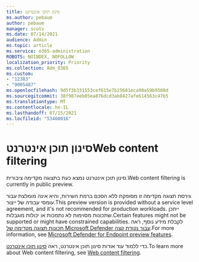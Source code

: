 ```yaml
---
title: סינון תוכן אינטרנט
ms.author: pebaum
author: pebaum
manager: scotv
ms.date: 07/14/2021
audience: Admin
ms.topic: article
ms.service: o365-administration
ROBOTS: NOINDEX, NOFOLLOW
localization_priority: Priority
ms.collection: Adm_O365
ms.custom:
- "12383"
- "9005487"
ms.openlocfilehash: 9d5f3b331553cef615e7b25681eca90a59b9508d
ms.sourcegitcommit: 38f987eeb05ea876dcd3ab8427afe614563c47b5
ms.translationtype: MT
ms.contentlocale: he-IL
ms.lasthandoff: 07/15/2021
ms.locfileid: "53460016"
---
```

# <a name="web-content-filtering"></a><span data-ttu-id="babbe-102">סינון תוכן אינטרנט</span><span class="sxs-lookup"><span data-stu-id="babbe-102">Web content filtering</span></span>

<span data-ttu-id="babbe-103">סינון תוכן אינטרנט נמצא כעת בתצוגה מקדימה ציבורית.</span><span class="sxs-lookup"><span data-stu-id="babbe-103">Web content filtering is currently in public preview.</span></span>

<span data-ttu-id="babbe-104">גירסת תצוגה מקדימה זו מסופקת ללא הסכם ברמת השירות, והיא אינה מומלצת עבור עומסי עבודה של ייצור.</span><span class="sxs-lookup"><span data-stu-id="babbe-104">This preview version is provided without a service level agreement, and it's not recommended for production workloads.</span></span> <span data-ttu-id="babbe-105">ייתכן שתכונות מסוימות לא נתמכות או יכולות מוגבלות.</span><span class="sxs-lookup"><span data-stu-id="babbe-105">Certain features might not be supported or might have constrained capabilities.</span></span> <span data-ttu-id="babbe-106">לקבלת מידע נוסף, ראה [תכונות תצוגה מקדימה של Microsoft Defender עבור נקודת קצה](/microsoft-365/security/defender-endpoint/preview).</span><span class="sxs-lookup"><span data-stu-id="babbe-106">For more information, see [Microsoft Defender for Endpoint preview features](/microsoft-365/security/defender-endpoint/preview).</span></span>

<span data-ttu-id="babbe-107">כדי ללמוד עוד אודות סינון תוכן אינטרנט, ראה [סינון תוכן אינטרנט](/microsoft-365/security/defender-endpoint/web-content-filtering).</span><span class="sxs-lookup"><span data-stu-id="babbe-107">To learn more about Web content filtering, see [Web content filtering](/microsoft-365/security/defender-endpoint/web-content-filtering).</span></span>